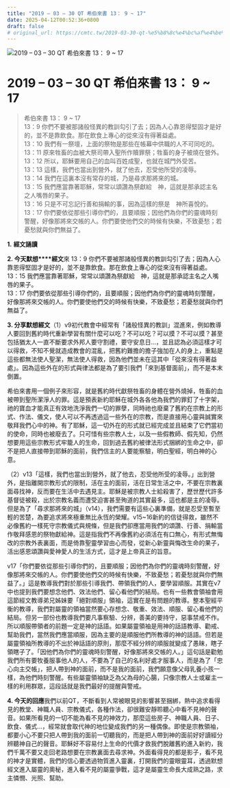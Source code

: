 ```yaml
---
title: "2019 – 03 – 30 QT 希伯來書 13： 9 ~ 17"
date: 2025-04-12T00:52:36+0800
draft: false
# original_url: https://cmtc.tw/2019-03-30-qt-%e5%b8%8c%e4%bc%af%e4%be%86%e6%9b%b8-13%ef%bc%9a-9-17
---
```


![2019 – 03 – 30 QT 希伯來書 13： 9 ~ 17](/images/qt.jpg   "2019 – 03 – 30 QT 希伯來書 13： 9 ~ 17")

# 2019 – 03 – 30 QT 希伯來書 13： 9 ~ 17

> 希伯來書 13： 9 ~ 17  
> 13：9 你們不要被那諸般怪異的教訓勾引了去；因為人心靠恩得堅固才是好的，並不是靠飲食。那在飲食上專心的從來沒有得著益處。  
> 13：10 我們有一祭壇，上面的祭物是那些在帳幕中供職的人不可同吃的。  
> 13：11 原來牲畜的血被大祭司帶入聖所作贖罪祭；牲畜的身子被燒在營外。  
> 13：12 所以，耶穌要用自己的血叫百姓成聖，也就在城門外受苦。  
> 13：13 這樣，我們也當出到營外，就了他去，忍受他所受的凌辱。  
> 13：14 我們在這裏本沒有常存的城，乃是尋求那將來的城。  
> 13：15 我們應當靠著耶穌，常常以頌讚為祭獻給　神，這就是那承認主名之人嘴唇的果子。  
> 13：16 只是不可忘記行善和捐輸的事，因為這樣的祭是　神所喜悅的。  
> 13：17 你們要依從那些引導你們的，且要順服；因他們為你們的靈魂時刻警醒，好像那將來交帳的人。你們要使他們交的時候有快樂，不致憂愁；若憂愁就與你們無益了。

**1.** **經文誦讀**

**2. 今天默想****經文**來 13：9 你們不要被那諸般怪異的教訓勾引了去；因為人心靠恩得堅固才是好的，並不是靠飲食。那在飲食上專心的從來沒有得著益處。  
13：15 我們應當靠著耶穌，常常以頌讚為祭獻給　神，這就是那承認主名之人嘴唇的果子。  
13：17 你們要依從那些引導你們的，且要順服；因他們為你們的靈魂時刻警醒，好像那將來交帳的人。你們要使他們交的時候有快樂，不致憂愁；若憂愁就與你們無益了。

**3. 分享默想經文**（1）v9初代教會中經常有「諸般怪異的教訓」混進來，例如教導人要回到舊約時代重新學習有關什麼可以吃？不可以吃？可以摸？不可以摸？甚至包括猶太人一直不斷要求外邦人要守割禮，要守安息日…，並且認為必須這樣才可以得救，不知不覺就造成教會的混亂，把舊約難擔的擔子強加在人的身上，重點是這些都無法使人聖潔，無法使人得救，因為他們並未在這其中「從來沒有得著益處」。因為這些外在的形式與律法都是為了要引我們「來到基督面前」，而不是本末倒置。

希伯來書用一個例子來形容，就是舊約時代獻祭牲畜的身體在營外燒掉，牲畜的血被帶到聖所潔淨人的罪。這是預表新約耶穌在城外各各他為我們的罪釘了十字架，祂的寶血才能真正有效地洗淨我們一切的罪孽，同時祂也廢棄了舊約在宗教上的形式、作法、儀文，使人可以不再透過這一些外在的宗教，而是直接用心靈與誠實來敬拜我們心中的神。有了耶穌，這一切外在的形式就已經完成並且結束了它們當初的使命，同時也被廢去了。只可惜有些宗教人士，以及一些假教師、假先知，仍然想要用這些宗教形式牢籠人的生命，回到過去舊約被律法形式捆綁的生命之中，卻不是把人直接帶到耶穌的面前，我們信主的人要能察驗，明白聖經，明白神的心意。

（2）v13「這樣，我們也當出到營外，就了他去，忍受他所受的凌辱。」出到營外，是指離開宗教形式的限制，活在主的面前，活在日常生活之中，不要在宗教裏面尋找神，反而要在生活中去遇見主。耶穌是被宗教人士給殺害了，歷世歷代許多基督徒被殺，出於宗教名義而遭受迫害甚至殉道的其實最多，這也都是主的凌辱。但是為了「尋求那將來的城」（v14），我們需要有這些心裏準備，就是忍受至暫至輕的苦楚，為要追求將來極重無比永恆的榮耀。v15~16新約的信徒得救，雖然不必像舊約一樣死守宗教儀式與規條，但是我們卻應當用我們的頌讚、行善、捐輸當作敬拜感恩的祭物獻給神。這是指我們不再像舊約必須活在有口無心，有形式無悔改的宗教外表裏面，而是倚靠聖靈學習由心而發，從新心新靈與悔改生命的果子，活出感恩頌讚與愛神愛人的生活方式，這才是上帝真正的旨意。

v17「你們要依從那些引導你們的，且要順服；因他們為你們的靈魂時刻警醒，好像那將來交帳的人。你們要使他們交的時候有快樂，不致憂愁；若憂愁就與你們無益了。」這是教導我們對於那些引導我們、帶領我們的人，要學習順服。其實在v7中也提到我們要想念他們、效法他們、留心看他們的結局。也有一些教會領袖會用這節經文教導弟兄姊妹要「絕對順服」領袖，這實在是有問題的教導。整本聖經平衡的教導，我們對屬靈的領袖當然要心存想念、敬重、效法、順服、留心看他們的結局。但另一部份也教導我們要凡事察驗、分辨，善美的要持守，惡事禁戒不作。所以順服帶領者的前題一定是神的話語。如果屬靈領袖是用神的話語教導、勸戒、幫助我們，當然我們應當順服，因為主要的是順服他們所教導的神的話語。但若是屬靈領袖所教導的不出於神話語的原則，那麼不經分辨的順服就變成了愚昧，瞎子領瞎子了。「因他們為你們的靈魂時刻警醒，好像那將來交帳的人。」這句話是勸勉我們所有要牧養服事他人的人，不要為了自己的名利好處才服事人，而是為了「忠心向主交帳」，把人帶到神的面前，而不是我的面前，我們願意像父母乳養小孩一樣，為他們時刻警醒。有些屬靈領袖缺乏為父為母的心腸，只像宗教人士或雇主一樣的利用群眾，這段話就是我們最好的提醒與警戒。

**4. 今天的回應**我們以前QT，不斷看到人常被眼見的影響甚至捆綁，熱中追求看得見的教堂、神職人員、宗教儀式，各種作法，卻很難安靜聆聽心中看不見神的聲音。如果所看見的一切不能為看不見的神效力，那麼這些房子、神職人員、日子、飲食、儀式…，經常就會取代神的地位變成我們的另一種偶像。即使是宗教領袖，都要小心不要只把人帶到我的面前一切聽我的，而是把人帶到神的面前好好讀經分辨聽神自己的聲音。耶穌好不容易付上生命的代價才救我們脫離舊約進入新約，我們千萬不要又走回老路想要在宗教裏面去尋求神。外面看得見的都是影子，看不見的神才是實體，我們的信心要透過物質進入靈裏，打開我們的靈眼靈耳，透過默想經文進入屬靈的奧秘，進入看不見的屬靈爭戰，這才是屬靈生命長大成熟之路，求主憐憫、光照、幫助。
